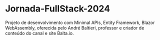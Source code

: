 # Jornada-FullStack-2024
Projeto de desenvolvimento com Minimal APIs, Entity Framework, Blazor WebAssembly, oferecida pelo André Baltieri, professor e criador de conteúdo do canal e site Balta.io.

